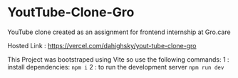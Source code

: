 # YoutTube-Clone-Gro
YouTube clone created as an assignment for frontend internship at Gro.care

Hosted Link : https://vercel.com/dahighsky/yout-tube-clone-gro

This Project was bootstraped using Vite so use the following commands:
1 : install dependencies:
`npm i`
 2 : to run the development server 
`npm run dev`
